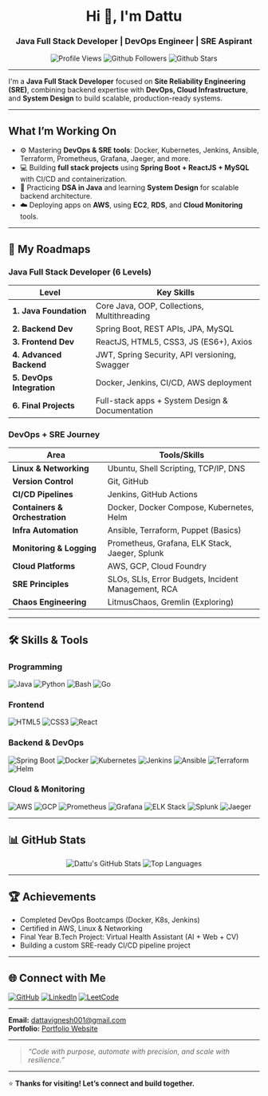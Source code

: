 <h1 align="center">Hi 👋, I'm Dattu</h1>
<h3 align="center">Java Full Stack Developer | DevOps Engineer | SRE Aspirant</h3>

<p align="center">
  <img src="https://komarev.com/ghpvc/?username=dattu145&color=blueviolet&style=flat-square" alt="Profile Views" />
  <img src="https://img.shields.io/github/followers/dattu145?style=social" alt="Github Followers" />
  <img src="https://img.shields.io/github/stars/dattu145?style=social" alt="Github Stars" />
</p>

---

I'm a **Java Full Stack Developer** focused on **Site Reliability Engineering (SRE)**, combining backend expertise with **DevOps, Cloud Infrastructure**, and **System Design** to build scalable, production-ready systems.

---

## What I’m Working On
- ⚙️ Mastering **DevOps & SRE tools**: Docker, Kubernetes, Jenkins, Ansible, Terraform, Prometheus, Grafana, Jaeger, and more.
- 💻 Building **full stack projects** using **Spring Boot + ReactJS + MySQL** with CI/CD and containerization.
- 🧠 Practicing **DSA in Java** and learning **System Design** for scalable backend architecture.
- ☁️ Deploying apps on **AWS**, using **EC2**, **RDS**, and **Cloud Monitoring** tools.

---

## 🧭 My Roadmaps

### Java Full Stack Developer (6 Levels)

| Level | Key Skills |
|-------|------------|
| **1. Java Foundation** | Core Java, OOP, Collections, Multithreading |
| **2. Backend Dev** | Spring Boot, REST APIs, JPA, MySQL |
| **3. Frontend Dev** | ReactJS, HTML5, CSS3, JS (ES6+), Axios |
| **4. Advanced Backend** | JWT, Spring Security, API versioning, Swagger |
| **5. DevOps Integration** | Docker, Jenkins, CI/CD, AWS deployment |
| **6. Final Projects** | Full-stack apps + System Design & Documentation |



### DevOps + SRE Journey

| Area | Tools/Skills |
|------|--------------|
| **Linux & Networking** | Ubuntu, Shell Scripting, TCP/IP, DNS |
| **Version Control** | Git, GitHub |
| **CI/CD Pipelines** | Jenkins, GitHub Actions |
| **Containers & Orchestration** | Docker, Docker Compose, Kubernetes, Helm |
| **Infra Automation** | Ansible, Terraform, Puppet (Basics) |
| **Monitoring & Logging** | Prometheus, Grafana, ELK Stack, Jaeger, Splunk |
| **Cloud Platforms** | AWS, GCP, Cloud Foundry |
| **SRE Principles** | SLOs, SLIs, Error Budgets, Incident Management, RCA |
| **Chaos Engineering** | LitmusChaos, Gremlin (Exploring) |

---

## 🛠️ Skills & Tools

### Programming
![Java](https://img.shields.io/badge/Java-%23ED8B00.svg?style=for-the-badge&logo=java&logoColor=white)
![Python](https://img.shields.io/badge/Python-%2314354C?style=for-the-badge&logo=python&logoColor=yellow)
![Bash](https://img.shields.io/badge/Bash-%23121011.svg?style=for-the-badge&logo=gnu-bash&logoColor=white)
![Go](https://img.shields.io/badge/Go-%2300ADD8.svg?style=for-the-badge&logo=go&logoColor=white)

### Frontend
![HTML5](https://img.shields.io/badge/HTML5-%23E34F26.svg?style=for-the-badge&logo=html5&logoColor=white)
![CSS3](https://img.shields.io/badge/CSS3-%231572B6.svg?style=for-the-badge&logo=css3&logoColor=white)
![React](https://img.shields.io/badge/React-%2361DAFB.svg?style=for-the-badge&logo=react&logoColor=black)

### Backend & DevOps
![Spring Boot](https://img.shields.io/badge/Spring_Boot-%236DB33F.svg?style=for-the-badge&logo=spring-boot&logoColor=white)
![Docker](https://img.shields.io/badge/Docker-%230db7ed.svg?style=for-the-badge&logo=docker&logoColor=white)
![Kubernetes](https://img.shields.io/badge/Kubernetes-%23326CE5.svg?style=for-the-badge&logo=kubernetes&logoColor=white)
![Jenkins](https://img.shields.io/badge/Jenkins-%23D24939.svg?style=for-the-badge&logo=jenkins&logoColor=white)
![Ansible](https://img.shields.io/badge/Ansible-%23000000.svg?style=for-the-badge&logo=ansible&logoColor=white)
![Terraform](https://img.shields.io/badge/Terraform-%235835CC.svg?style=for-the-badge&logo=terraform&logoColor=white)
![Helm](https://img.shields.io/badge/Helm-%230074c1.svg?style=for-the-badge&logo=helm&logoColor=white)

### Cloud & Monitoring
![AWS](https://img.shields.io/badge/AWS-%23FF9900.svg?style=for-the-badge&logo=amazon-aws&logoColor=white)
![GCP](https://img.shields.io/badge/GCP-%234285F4.svg?style=for-the-badge&logo=google-cloud&logoColor=white)
![Prometheus](https://img.shields.io/badge/Prometheus-%23E6522C.svg?style=for-the-badge&logo=prometheus&logoColor=white)
![Grafana](https://img.shields.io/badge/Grafana-%23F46800.svg?style=for-the-badge&logo=grafana&logoColor=white)
![ELK Stack](https://img.shields.io/badge/ELK-Stack-%23000000.svg?style=for-the-badge&logo=elastic&logoColor=white)
![Splunk](https://img.shields.io/badge/Splunk-%23000000.svg?style=for-the-badge&logo=splunk&logoColor=white)
![Jaeger](https://img.shields.io/badge/Jaeger-%23007ACC.svg?style=for-the-badge&logo=jaeger&logoColor=white)

---

## 📊 GitHub Stats

<p align="center">
  <img src="https://github-readme-stats.vercel.app/api?username=dattu145&show_icons=true&theme=radical" alt="Dattu's GitHub Stats" />
  <img src="https://github-readme-stats.vercel.app/api/top-langs/?username=dattu145&layout=compact&theme=radical" alt="Top Languages" />
</p>

---

## 🏆 Achievements

- Completed DevOps Bootcamps (Docker, K8s, Jenkins)
- Certified in AWS, Linux & Networking
- Final Year B.Tech Project: Virtual Health Assistant (AI + Web + CV)
- Building a custom SRE-ready CI/CD pipeline project

---

## 🌐 Connect with Me

[![GitHub](https://img.shields.io/badge/GitHub-%2312100E.svg?style=for-the-badge&logo=github&logoColor=white)](https://github.com/dattu145)
[![LinkedIn](https://img.shields.io/badge/LinkedIn-%230077B5.svg?style=for-the-badge&logo=linkedin&logoColor=white)](https://www.linkedin.com/in/datta-vignesh-b09437223/)
[![LeetCode](https://img.shields.io/badge/LeetCode-%23FFA116.svg?style=for-the-badge&logo=leetcode&logoColor=black)](https://leetcode.com/u/dattu145233/)


---


**Email:** dattavignesh001@gmail.com  
**Portfolio:** [Portfolio Website](https://my-portfolio-2zpt.onrender.com/)


---


> _“Code with purpose, automate with precision, and scale with resilience.”_

---

⭐ **Thanks for visiting! Let’s connect and build together.**
